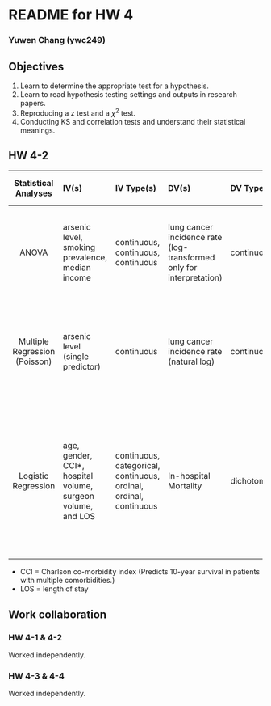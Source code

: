 # README for HW 4

### Yuwen Chang (ywc249)

## Objectives
1. Learn to determine the appropriate test for a hypothesis.
2. Learn to read hypothesis testing settings and outputs in research papers.
3. Reproducing a z test and a $\chi^2$ test.
4. Conducting KS and correlation tests and understand their statistical meanings.

## HW 4-2
| Statistical Analyses | IV(s) | IV Type(s) | DV(s) | DV Type(s) | Control Var | Control Var Type | Question to be answered | _H0_ | alpha | Link to paper |
|:-:|:--|:--|:--|:--|:--|:--|:--|:--:|:--:|:--|
|ANOVA| arsenic level, smoking prevalence, median income | continuous, continuous, continuous | lung cancer incidence rate (log-transformed only for interpretation) | continuous | n/a | n/a | Are there two-way interactions between the predictors used in the regression analyses | There is no difference in effect of based on different IV combinations (no interactions) | 0.05 | [Association of Arsenic Exposure with Lung Cancer Incidence Rates in the United States](http://journals.plos.org/plosone/article?id=10.1371/journal.pone.0025886) |
| Multiple Regression (Poisson) | arsenic level (single predictor) | continuous | lung cancer incidence rate (natural log) | continuous | smoking prevalence, median income | continuous, continuous | What is the influence of exposure levels of arsenic on lung cancer incidence in the U.S. | Sediment levels of arsenic is not associated with an increase in incident cases of lung cancer | 0.05 | [Association of Arsenic Exposure with Lung Cancer Incidence Rates in the United States](http://journals.plos.org/plosone/article?id=10.1371/journal.pone.0025886) |
| Logistic Regression | age, gender, CCI*, hospital volume, surgeon volume, and LOS | continuous, categorical, continuous, ordinal, ordinal, continuous | In-hospital Mortality | dichotomous | n/a | n/a | What is the odds probability of In-hospital Mortality occuring as the value of IVs Change | n/a, it's a accuracy comparison research with a different approach | 0.05 | [Comparison of Artificial Neural Network and Logistic Regression Models for Predicting In-Hospital Mortality after Primary Liver Cancer Surgery](http://journals.plos.org/plosone/article?id=10.1371/journal.pone.0035781) |

* CCI = Charlson co-morbidity index (Predicts 10-year survival in patients with multiple comorbidities.)
* LOS = length of stay

## Work collaboration
### HW 4-1 & 4-2
Worked independently.

### HW 4-3 & 4-4
Worked independently.